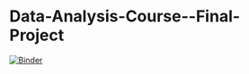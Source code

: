 # Data-Analysis-Course--Final-Project
[![Binder](https://mybinder.org/badge_logo.svg)](https://mybinder.org/v2/gh/ShirMrg/Data-Analysis-Course--Final-Project/master?filepath=http%3A%2F%2Flocalhost%3A8888%2Flab%2Fworkspaces%2Fauto-F%2Ftree%2F%25D7%25A2%25D7%2591%25D7%2595%25D7%2593%25D7%25AA%2520%25D7%2592%25D7%259E%25D7%25A8%2520%25D7%25A0%25D7%2599%25D7%25AA%25D7%2595%25D7%2597%2520%25D7%25A0%25D7%25AA%25D7%2595%25D7%25A0%25D7%2599%25D7%259D.ipynb)

